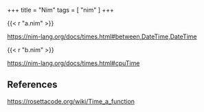 +++
title = "Nim"
tags = [ "nim" ]
+++

{{< r "a.nim" >}}

<https://nim-lang.org/docs/times.html#between,DateTime,DateTime>

{{< r "b.nim" >}}

<https://nim-lang.org/docs/times.html#cpuTime>

## References

<https://rosettacode.org/wiki/Time_a_function>
